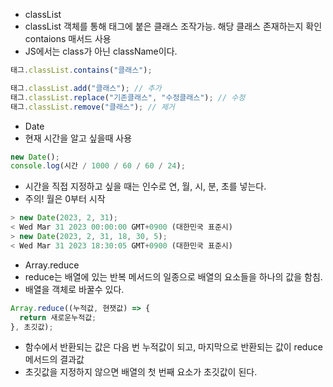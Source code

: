 - classList
- classList 객체를 통해 태그에 붙은 클래스 조작가능. 해당 클래스 존재하는지 확인 contaions 매서드 사용
- JS에서는 class가 아닌 className이다.

```javascript
태그.classList.contains("클래스");
```

```javascript
태그.classList.add("클래스"); // 추가
태그.classList.replace("기존클래스", "수정클래스"); // 수정
태그.classList.remove("클래스"); // 제거
```

- Date
- 현재 시간을 알고 싶을때 사용

```javascript
new Date();
console.log(시간 / 1000 / 60 / 60 / 24);
```

- 시간을 직접 지정하고 싶을 때는 인수로 연, 월, 시, 분, 초를 넣는다.
- 주의! 월은 0부터 시작

```javascript
> new Date(2023, 2, 31);
< Wed Mar 31 2023 00:00:00 GMT+0900 (대한민국 표준시)
> new Date(2023, 2, 31, 18, 30, 5);
< Wed Mar 31 2023 18:30:05 GMT+0900 (대한민국 표준시)
```

- Array.reduce
- reduce는 배열에 있는 반복 메서드의 일종으로 배열의 요소들을 하나의 값을 함침.
- 배열을 객체로 바꿀수 있다.

```javascript
Array.reduce((누적값, 현잿값) => {
  return 새로운누적값;
}, 초깃값);
```

- 함수에서 반환되는 값은 다음 번 누적값이 되고, 마지막으로 반환되는 값이 reduce 메서드의 결과값
- 초깃값을 지정하지 않으면 배열의 첫 번째 요소가 초깃값이 된다.
